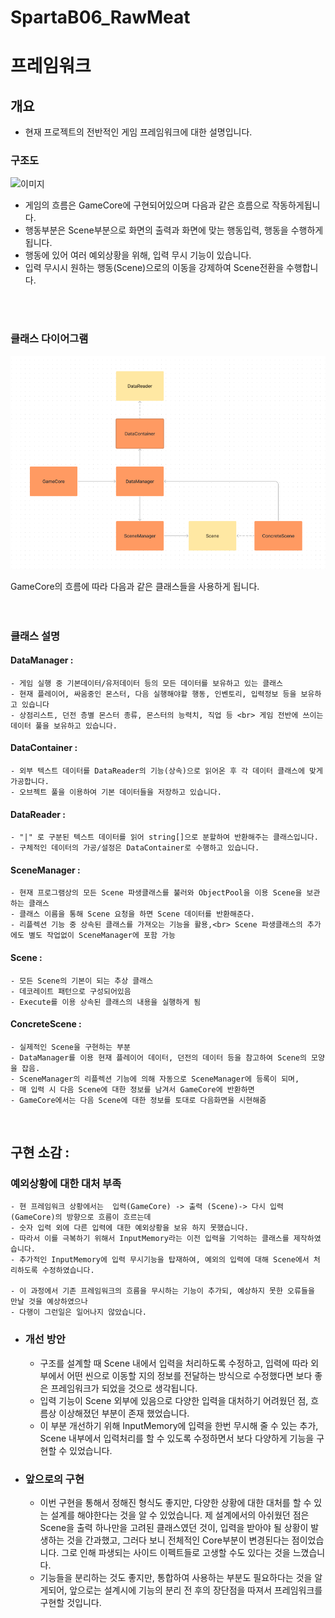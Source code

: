 # SpartaB06_RawMeat


# 프레임워크 
## 개요
- 현재 프로젝트의 전반적인 게임 프레임워크에 대한 설명입니다.

### 구조도
![이미지](Image/계략적인%20구조.png)

- 게임의 흐름은 GameCore에 구현되어있으며 다음과 같은 흐름으로 작동하게됩니다.
- 행동부분은 Scene부분으로 화면의 출력과 화면에 맞는 행동입력, 행동을 수행하게됩니다.
- 행동에 있어 여러 예외상황을 위해, 입력 무시 기능이 있습니다.
- 입력 무시시 원하는 행동(Scene)으로의 이동을 강제하여 Scene전환을 수행합니다.

<br>
<br>

### 클래스 다이어그램
![이미지](Image/간략한%20클래스%20다이어그램.png)

GameCore의 흐름에 따라 다음과 같은 클래스들을 사용하게 됩니다.
<br>
<br>
<br>

### 클래스 설명
#### DataManager : 
    - 게임 실행 중 기본데이터/유저데이터 등의 모든 데이터를 보유하고 있는 클래스
    - 현재 플레이어, 싸움중인 몬스터, 다음 실행해야할 행동, 인벤토리, 입력정보 등을 보유하고 있습니다
    - 상점리스트, 던전 층별 몬스터 종류, 몬스터의 능력치, 직업 등 <br> 게임 전반에 쓰이는 데이터 풀을 보유하고 있습니다.

#### DataContainer :
    - 외부 텍스트 데이터를 DataReader의 기능(상속)으로 읽어온 후 각 데이터 클래스에 맞게 가공합니다.
    - 오브젝트 풀을 이용하여 기본 데이터들을 저장하고 있습니다.

#### DataReader :
    - "|" 로 구분된 텍스트 데이터를 읽어 string[]으로 분할하여 반환해주는 클래스입니다.
    - 구체적인 데이터의 가공/설정은 DataContainer로 수행하고 있습니다.

#### SceneManager : 
    - 현재 프로그램상의 모든 Scene 파생클래스를 불러와 ObjectPool을 이용 Scene을 보관하는 클래스
    - 클래스 이름을 통해 Scene 요청을 하면 Scene 데이터를 반환해준다.
    - 리플렉션 기능 중 상속된 클래스를 가져오는 기능을 활용,<br> Scene 파생클래스의 추가에도 별도 작업없이 SceneManager에 포함 가능


#### Scene :
    - 모든 Scene의 기본이 되는 추상 클래스
    - 데코레이트 패턴으로 구성되어있음
    - Execute를 이용 상속된 클래스의 내용을 실행하게 됨

#### ConcreteScene :
    - 실제적인 Scene을 구현하는 부분
    - DataManager를 이용 현재 플레이어 데이터, 던전의 데이터 등을 참고하여 Scene의 모양을 잡음.
    - SceneManager의 리플렉션 기능에 의해 자동으로 SceneManager에 등록이 되며,
    - 매 입력 시 다음 Scene에 대한 정보를 남겨서 GameCore에 반환하면
    - GameCore에서는 다음 Scene에 대한 정보를 토대로 다음화면을 시현해줌


<br>


## 구현 소감 :
### 예외상황에 대한 대처 부족
    - 현 프레임워크 상황에서는  입력(GameCore) -> 출력 (Scene)-> 다시 입력(GameCore)의 방향으로 흐름이 흐르는데
    - 숫자 입력 외에 다른 입력에 대한 예외상황을 보유 하지 못했습니다.
    - 따라서 이를 극복하기 위해서 InputMemory라는 이전 입력을 기억하는 클래스를 제작하였습니다.
    - 추가적인 InputMemory에 입력 무시기능을 탑재하여, 예외의 입력에 대해 Scene에서 처리하도록 수정하였습니다.

    - 이 과정에서 기존 프레임워크의 흐름을 무시하는 기능이 추가되, 예상하지 못한 오류들을 만날 것을 예상하였으나 
    - 다행이 그런일은 일어나지 않았습니다.
 - ### 개선 방안 
   - 구조를 설계할 때 Scene 내에서 입력을 처리하도록 수정하고, 입력에 따라 외부에서 어떤 씬으로 이동할 지의 정보를 전달하는 방식으로 수정했다면 보다 좋은 프레임워크가 되었을 것으로 생각됩니다.
   - 입력 기능이 Scene 외부에 있음으로 다양한 입력을 대처하기 어려웠던 점, 흐름상 이상해졌던 부분이 존재 했었습니다.
   - 이 부분 개선하기 위해 InputMemory에 입력을 한번 무시해 줄 수 있는 추가, Scene 내부에서 입력처리를 할 수 있도록 수정하면서 보다 다양하게 기능을 구현할 수 있었습니다.


- ### 앞으로의 구현
    - 이번 구현을 통해서 정해진 형식도 좋지만, 다양한 상황에 대한 대처를 할 수 있는 설계를 해야한다는 것을 알 수 있었습니다. 제 설계에서의 아쉬웠던 점은 Scene을 출력 하나만을 고려된 클래스였던 것이, 입력을 받아야 될 상황이 발생하는 것을 간과했고, 그러다 보니 전체적인 Core부분이 변경된다는 점이었습니다. 그로 인해 파생되는 사이드 이펙트들로 고생할 수도 있다는 것을 느꼈습니다. 
    - 기능들을 분리하는 것도 좋지만, 통합하여 사용하는 부분도 필요하다는 것을 알게되어, 앞으로는 설계시에 기능의 분리 전 후의 장단점을 따져서 프레임워크를 구현할 것입니다.
  
